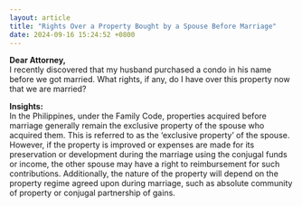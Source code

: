 ```yaml
---
layout: article
title: "Rights Over a Property Bought by a Spouse Before Marriage"
date: 2024-09-16 15:24:52 +0800
---
```


<p><strong>Dear Attorney,</strong><br>I recently discovered that my husband purchased a condo in his name before we got married. What rights, if any, do I have over this property now that we are married?</p><p><strong>Insights:</strong><br>In the Philippines, under the Family Code, properties acquired before marriage generally remain the exclusive property of the spouse who acquired them. This is referred to as the ‘exclusive property’ of the spouse. However, if the property is improved or expenses are made for its preservation or development during the marriage using the conjugal funds or income, the other spouse may have a right to reimbursement for such contributions. Additionally, the nature of the property will depend on the property regime agreed upon during marriage, such as absolute community of property or conjugal partnership of gains.</p>